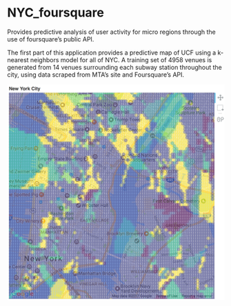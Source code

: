 # NYC_foursquare


Provides predictive analysis of user activity for micro regions through the use of foursquare’s public API. 

The first part of this application provides a predictive map of UCF using a k-nearest neighbors model for all of NYC. A training set of 4958 venues is generated from 14 venues surrounding each subway station throughout the city, using data scraped from MTA’s site and Foursquare’s API. 

![alt text](k-near_ucf_plot.tiff "Predicted user check-in frequency")


